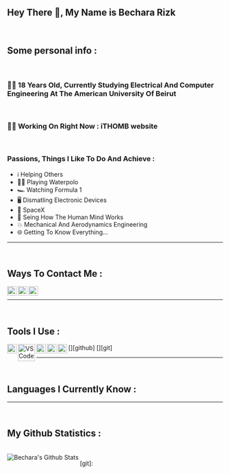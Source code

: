 ## Hey There 👋, My Name is Bechara Rizk
<br>

## Some personal info :
<br>

### 🙋‍♂️ 18 Years Old, Currently Studying Electrical And Computer Engineering At The American University Of Beirut 
<br>

 ### 👨‍💻  Working On Right Now : iTHOMB website
<br>

 ### Passions, Things I Like To Do And Achieve :
 - ℹ️ Helping Others 
 - 🤽‍♂️ Playing Waterpolo 
 - 🏎 Watching Formula 1 
 - 🖥 Dismatling Electronic Devices 
 - 🔭 SpaceX
 - 🤯 Seing How The Human Mind Works
 - 💥 Mechanical And Aerodynamics Engineering
 - 🌐 Getting To Know Everything...

---
<br>

## Ways To Contact Me :

[<img align="left" alt="Bechara | LinkedIn" width="22px" src="https://cdn.jsdelivr.net/npm/simple-icons@v3/icons/linkedin.svg" />][linkedin]
[<img align="left" alt="Bechara | Twitter" width="22px" src="https://cdn.jsdelivr.net/npm/simple-icons@v3/icons/twitter.svg" />][twitter]
[<img align="left" alt="Bechara | Instagram" width="22px" src="https://cdn.jsdelivr.net/npm/simple-icons@v3/icons/instagram.svg" />][instagram]
<br>

---

<br>

## Tools I Use :
[<img align="left" alt="VS Code" width="22px" src="https://cdn.jsdelivr.net/npm/simple-icons@3.5.0/icons/visualstudiocode.svg" />][vscode]
[<img align="left" alt="VS Code" width="40px" src="https://www.kite.com/wp-content/uploads/2019/08/kite-logo-FFFFFF-white.svg" />][kite]
[<img align="left" alt="VS Code" width="22px" src="https://cdn.jsdelivr.net/npm/simple-icons@3.5.0/icons/visualstudiocode.svg" />][terminal]
[<img align="left" alt="VS Code" width="22px" src="https://cdn.jsdelivr.net/npm/simple-icons@3.5.0/icons/visualstudiocode.svg" />][github]
[<img align="left" alt="VS Code" width="22px" src="https://cdn.jsdelivr.net/npm/simple-icons@3.5.0/icons/visualstudiocode.svg" />][git]

---
<br>

## Languages I Currently Know : 


---
<br>

## My Github Statistics :
<br>

<img align="left" alt="Bechara's Github Stats" src="https://github-readme-stats.codestackr.vercel.app/api?username=bechara-rizk&show_icons=true&hide_border=false&theme=dark&title_color=78FF97&text_color=FFD300" />

[twitter]: https://twitter.com/BecharaRizk21
[linkedin]:www.linkedin.com/in/rizk-bechara
[instagram]:https://www.instagram.com/bichhhhhh21/
[vscode]:https://code.visualstudio.com
[kite]:https://www.kite.com
[terminal]:
[github]:
[git]: